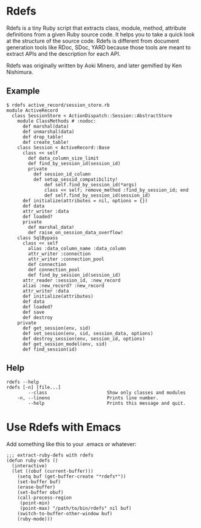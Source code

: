 # Rdefs

Rdefs is a tiny Ruby script that extracts class, module, method, attribute definitions from a given Ruby source code. It helps you to take a quick look at the structure of the source code. Rdefs is different from document generation tools like RDoc, SDoc, YARD because those tools are meant to extract APIs and the description for each API.

Rdefs was originally written by Aoki Minero, and later gemified by Ken Nishimura.

## Example

	$ rdefs active_record/session_store.rb
	module ActiveRecord
	  class SessionStore < ActionDispatch::Session::AbstractStore
	    module ClassMethods # :nodoc:
	      def marshal(data)
	      def unmarshal(data)
	      def drop_table!
	      def create_table!
	    class Session < ActiveRecord::Base
	      class << self
	        def data_column_size_limit
	        def find_by_session_id(session_id)
	        private
	          def session_id_column
	          def setup_sessid_compatibility!
	              def self.find_by_session_id(*args)
	              class << self; remove_method :find_by_session_id; end
	              def self.find_by_session_id(session_id)
	      def initialize(attributes = nil, options = {})
	      def data
	      attr_writer :data
	      def loaded?
	      private
	        def marshal_data!
	        def raise_on_session_data_overflow!
	    class SqlBypass
	      class << self
	        alias :data_column_name :data_column
	        attr_writer :connection
	        attr_writer :connection_pool
	        def connection
	        def connection_pool
	        def find_by_session_id(session_id)
	      attr_reader :session_id, :new_record
	      alias :new_record? :new_record
	      attr_writer :data
	      def initialize(attributes)
	      def data
	      def loaded?
	      def save
	      def destroy
	    private
	      def get_session(env, sid)
	      def set_session(env, sid, session_data, options)
	      def destroy_session(env, session_id, options)
	      def get_session_model(env, sid)
	      def find_session(id)

## Help

	rdefs --help
	rdefs [-n] [file...]
	        --class                      Show only classes and modules
	    -n, --lineno                     Prints line number.
	        --help                       Prints this message and quit.

# Use Rdefs with Emacs

Add something like this to your .emacs or whatever:

	;;; extract-ruby-defs with rdefs
	(defun ruby-defs ()
	  (interactive)
	  (let ((obuf (current-buffer)))
	    (setq buf (get-buffer-create "*rdefs*"))
	    (set-buffer buf)
	    (erase-buffer)
	    (set-buffer obuf)
	    (call-process-region
	     (point-min)
	     (point-max) "/path/to/bin/rdefs" nil buf)
	    (switch-to-buffer-other-window buf)
	    (ruby-mode)))
